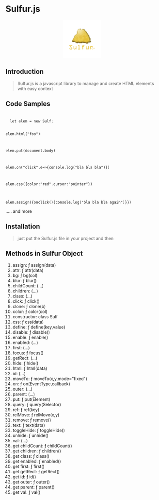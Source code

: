 # Sulfur.js
<div style="text-align:center;wdith:100%">
<img style="align:center" width="25%" height="25%" src="https://github.com/JasimAlrawie/Sulfur.js/blob/main/logo.png"></img>
</div>

## Introduction

> Sulfur.js is a javascript library to manage and create HTML elements with easy context 

## Code Samples

<code>
  let elem = new Sulf;
  
  elem.html("foo")
  
  elem.put(document.body)
  
  elem.on("click",e=>{console.log("bla bla bla")})
  
  elem.css({color:"red".cursor:"pointer"})
  
  elem.assign({onclick(){console.log("bla bla bla again")}})
</code>

..... and more

## Installation

> just put the Sulfur.js file in your project and then
> <script src="Sulfur.js"></script>
> 

## Methods in Sulfur Object 
<ol>
<li>assign: ƒ assign(data)</li>
<li>attr: ƒ attr(data)</li>
<li>bg: ƒ bg(col)</li>
<li>blur: ƒ blur()</li>
<li>childCount: (...)</li>
<li>children: (...)</li>
<li>class: (...)</li>
<li>click: ƒ click()</li>
<li>clone: ƒ clone(b)</li>
<li>color: ƒ color(col)</li>
<li>constructor: class Sulf</li>
<li>css: ƒ css(data)</li>
<li>define: ƒ define(key,value)</li>
<li>disable: ƒ disable()</li>
<li>enable: ƒ enable()</li>
<li>enabled: (...)</li>
<li>first: (...)</li>
<li>focus: ƒ focus()</li>
<li>getRect: (...)</li>
<li>hide: ƒ hide()</li>
<li>html: ƒ html(data)</li>
<li>id: (...)</li>
<li>moveTo: ƒ moveTo(x,y,mode="fixed")</li>
<li>on: ƒ on(EventType,callback)</li>
<li>outer: (...)</li>
<li>parent: (...)</li>
<li>put: ƒ put(Element)</li>
<li>query: ƒ query(Selector)</li>
<li>ref: ƒ ref(key)</li>
<li>relMove: ƒ relMove(x,y)</li>
<li>remove: ƒ remove()</li>
<li>text: ƒ text(data)</li>
<li>toggleHide: ƒ toggleHide()</li>
<li>unhide: ƒ unhide()</li>
<li>val: (...)</li>
<li>get childCount: ƒ childCount()</li>
<li>get children: ƒ children()</li>
<li>get class: ƒ class()</li>
<li>get enabled: ƒ enabled()</li>
<li>get first: ƒ first()</li>
<li>get getRect: ƒ getRect()</li>
<li>get id: ƒ id()</li>
<li>get outer: ƒ outer()</li>
<li>get parent: ƒ parent()</li>
<li>get val: ƒ val()</li>
</ol>

